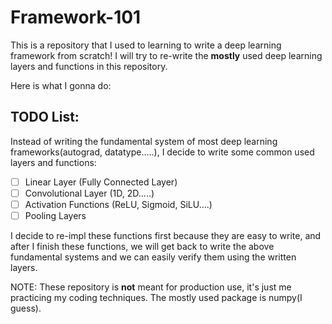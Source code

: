 # Framework-101
This is a repository that I used to learning to write a deep learning framework from scratch! I will try to re-write the **mostly** used deep learning layers and functions in this repository.

Here is what I gonna do:

## TODO List:

Instead of writing the fundamental system of most deep learning frameworks(autograd, datatype.....), I decide to write some common used layers and functions:

* [ ]  Linear Layer (Fully Connected Layer)
* [ ] Convolutional Layer (1D, 2D.....)
* [ ] Activation Functions (ReLU, Sigmoid, SiLU....)
* [ ] Pooling Layers

I decide to re-impl these functions first because they are easy to write, and after I finish these functions, we will get back to write the above fundamental systems and we can easily verify them using the written layers.












NOTE: These repository is **not** meant for production use, it's just me practicing my coding techniques. The mostly used package is numpy(I guess).
